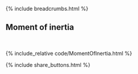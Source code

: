 {% include breadcrumbs.html %}

## Moment of inertia
<div class="header_line"><br/></div>

{% include_relative code/MomentOfInertia.html %}

<p style="clear: both;"></p>

{% include share_buttons.html %}
